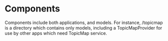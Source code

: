 # Components #
Components include both applications, and models. For instance, /topicmap is a directory which contains only models, including a TopicMapProvider for use by other apps which need TopicMap service.